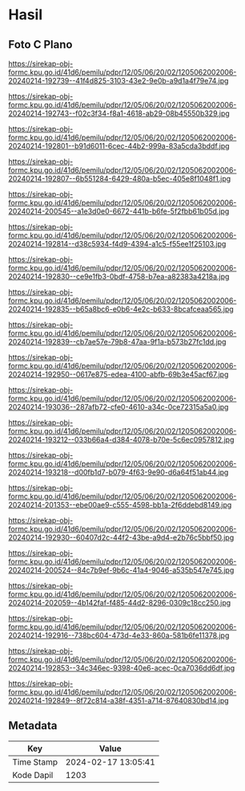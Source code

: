 # Hasil

## Foto C Plano

https://sirekap-obj-formc.kpu.go.id/41d6/pemilu/pdpr/12/05/06/20/02/1205062002006-20240214-192739--41f4d825-3103-43e2-9e0b-a9d1a4f79e74.jpg

https://sirekap-obj-formc.kpu.go.id/41d6/pemilu/pdpr/12/05/06/20/02/1205062002006-20240214-192743--f02c3f34-f8a1-4618-ab29-08b45550b329.jpg

https://sirekap-obj-formc.kpu.go.id/41d6/pemilu/pdpr/12/05/06/20/02/1205062002006-20240214-192801--b91d6011-6cec-44b2-999a-83a5cda3bddf.jpg

https://sirekap-obj-formc.kpu.go.id/41d6/pemilu/pdpr/12/05/06/20/02/1205062002006-20240214-192807--6b551284-6429-480a-b5ec-405e8f1048f1.jpg

https://sirekap-obj-formc.kpu.go.id/41d6/pemilu/pdpr/12/05/06/20/02/1205062002006-20240214-200545--a1e3d0e0-6672-441b-b6fe-5f2fbb61b05d.jpg

https://sirekap-obj-formc.kpu.go.id/41d6/pemilu/pdpr/12/05/06/20/02/1205062002006-20240214-192814--d38c5934-f4d9-4394-a1c5-f55ee1f25103.jpg

https://sirekap-obj-formc.kpu.go.id/41d6/pemilu/pdpr/12/05/06/20/02/1205062002006-20240214-192830--ce9e1fb3-0bdf-4758-b7ea-a82383a4218a.jpg

https://sirekap-obj-formc.kpu.go.id/41d6/pemilu/pdpr/12/05/06/20/02/1205062002006-20240214-192835--b65a8bc6-e0b6-4e2c-b633-8bcafceaa565.jpg

https://sirekap-obj-formc.kpu.go.id/41d6/pemilu/pdpr/12/05/06/20/02/1205062002006-20240214-192839--cb7ae57e-79b8-47aa-9f1a-b573b27fc1dd.jpg

https://sirekap-obj-formc.kpu.go.id/41d6/pemilu/pdpr/12/05/06/20/02/1205062002006-20240214-192950--0617e875-edea-4100-abfb-69b3e45acf67.jpg

https://sirekap-obj-formc.kpu.go.id/41d6/pemilu/pdpr/12/05/06/20/02/1205062002006-20240214-193036--287afb72-cfe0-4610-a34c-0ce72315a5a0.jpg

https://sirekap-obj-formc.kpu.go.id/41d6/pemilu/pdpr/12/05/06/20/02/1205062002006-20240214-193212--033b66a4-d384-4078-b70e-5c6ec0957812.jpg

https://sirekap-obj-formc.kpu.go.id/41d6/pemilu/pdpr/12/05/06/20/02/1205062002006-20240214-193218--d00fb1d7-b079-4f63-9e90-d6a64f51ab44.jpg

https://sirekap-obj-formc.kpu.go.id/41d6/pemilu/pdpr/12/05/06/20/02/1205062002006-20240214-201353--ebe00ae9-c555-4598-bb1a-2f6ddebd8149.jpg

https://sirekap-obj-formc.kpu.go.id/41d6/pemilu/pdpr/12/05/06/20/02/1205062002006-20240214-192930--60407d2c-44f2-43be-a9d4-e2b76c5bbf50.jpg

https://sirekap-obj-formc.kpu.go.id/41d6/pemilu/pdpr/12/05/06/20/02/1205062002006-20240214-200524--84c7b9ef-9b6c-41a4-9046-a535b547e745.jpg

https://sirekap-obj-formc.kpu.go.id/41d6/pemilu/pdpr/12/05/06/20/02/1205062002006-20240214-202059--4b142faf-f485-44d2-8296-0309c18cc250.jpg

https://sirekap-obj-formc.kpu.go.id/41d6/pemilu/pdpr/12/05/06/20/02/1205062002006-20240214-192916--738bc604-473d-4e33-860a-581b6fe11378.jpg

https://sirekap-obj-formc.kpu.go.id/41d6/pemilu/pdpr/12/05/06/20/02/1205062002006-20240214-192853--34c346ec-9398-40e6-acec-0ca7036dd6df.jpg

https://sirekap-obj-formc.kpu.go.id/41d6/pemilu/pdpr/12/05/06/20/02/1205062002006-20240214-192849--8f72c814-a38f-4351-a714-87640830bd14.jpg


## Metadata

| Key        | Value               |
| ---------- | ------------------- |
| Time Stamp | 2024-02-17 13:05:41 |
| Kode Dapil | 1203                |



